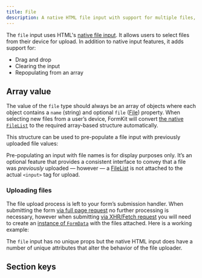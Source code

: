 ```yaml
---
title: File
description: A native HTML file input with support for multiple files, drag and drop, clearing the input, and repopulating from an array.
---
```


<InputPageHero
title="File input"
icon="IconInputFile"
:pro="false"
project-price=""
data-price=""></InputPageHero>

The `file` input uses HTML's [native file input](https://developer.mozilla.org/en-US/docs/Web/HTML/Element/input/file). It allows users to select files from their device for upload. In addition to native input features, it adds support for:

- Drag and drop
- Clearing the input
- Repopulating from an array

<example
  name="File input"
  file="/_content/examples/file/file.vue">
</example>

## Array value

The value of the `file` type should always be an array of objects where each object contains a `name` (string) and optional `file` ([File](https://developer.mozilla.org/en-US/docs/Web/API/File)) property. When selecting new files from a user’s device, FormKit will convert [the native `FileList`](https://developer.mozilla.org/en-US/docs/Web/API/FileList) to the required array-based structure automatically.

This structure can be used to pre-populate a file input with previously uploaded file values:

<example
  name="File input"
  file="/_content/examples/file-populate/file-populate.vue">
</example>
<callout type="tip" label="Display only">
Pre-populating an input with file names is for display purposes only. It’s an optional feature that provides a consistent interface to convey that a file was <em>previously</em> uploaded — however — a <a href="https://developer.mozilla.org/en-US/docs/Web/API/FileList">FileList</a> is not attached to the actual <code>&lt;input&gt;</code> tag for upload.
</callout>

### Uploading files

The file upload process is left to your form’s submission handler. When submitting the form [via full page request](/essentials/forms#submitting-as-a-page-request) no further processing is necessary, however when submitting [via XHR/Fetch request](/essentials/forms#submitting-via-xhrfetch-request) you will need to create an [instance of `FormData`](https://developer.mozilla.org/en-US/docs/Web/API/FormData) with the files attached. Here is a working example:

<example
  name="File input"
  file="/_content/examples/file-upload/file-upload.vue">
</example>

The `file` input has no unique props but the native HTML input does have a number of unique attributes that alter the behavior of the file uploader.

<reference-table input="file" :attrs="['accept', 'capture', 'multiple', 'webkitdirectory' ]">
</reference-table>

## Section keys

<reference-table type="sectionKeys" primary="section-key" :data="[
  {'section-key': 'fileList', description: 'A wrapper for the whole list of files.'},
  {'section-key': 'fileItem', description: 'An element containing the fileName and remove action for each file.'},
  {'section-key': 'fileName', description: 'The element containing the name of a file.'},
  {'section-key': 'removeFiles', description: 'The element that removes a file from the list.'},
  {'section-key': 'noFiles', description: 'The element shown when there are no files selected.'}
  ]">
</reference-table>
